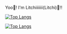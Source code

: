 Yoo🙂! I'm Litchiiiiiii(Litchi)🎇!!

[![Top Langs](https://github-readme-stats.vercel.app/api/top-langs/?username=Litchiiiiiii)](https://github.com/anuraghazra/github-readme-stats)

[![Top Langs](https://github-readme-stats.vercel.app/api/top-langs/?username=Litchiiiiii&layout=compact)](https://github.com/anuraghazra/github-readme-stats)
